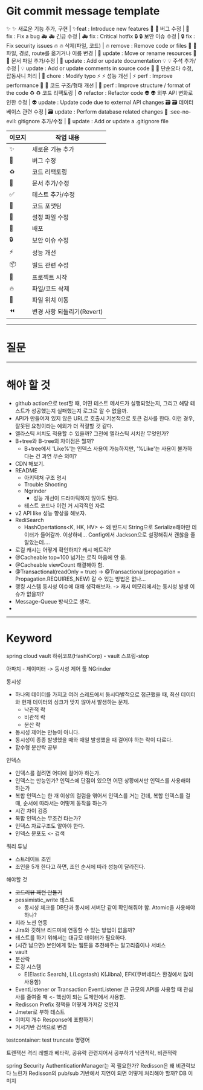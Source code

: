 # Git commit message template

✨ :sparkles: 새로운 기능 추가, 구현 | ✨feat : Introduce new features
🐛 :bug: 버그 수정 | 🐛 fix : Fix a bug
🚑 :ambulance: 긴급 수정 | 🚑 fix : Critical hotfix
🔒 :lock: 보안 이슈 수정 | 🔒 fix : Fix security issues
🔥 :fire: 삭제(파일, 코드) | 🔥 remove : Remove code or files
🚛 :truck: 파일, 경로, route를 옮기거나 이름 변경 | 🚛 update : Move or rename resources
📝 :memo: 문서 파일 추가/수정 | 📝 update : Add or update documentation
💡 :bulb: 주석 추가/수정 | 💡 update : Add or update comments in source code
🧹 :broom: 단순오타 수정, 잡동사니 처리 | 🧹 chore : Modify typo
⚡ :zap: 성능 개선 | ⚡ perf : Improve performance
🎨 :art: 코드 구조/형태 개선 | 🎨 perf : Improve structure / format of the code
♻️ :recycle: 코드 리팩토링 | ♻️ refactor : Refactor code
👽 :alien: 외부 API 변화로 인한 수정 | 👽 update : Update code due to external API changes
🗃️ :card_file_box: 데이터베이스 관련 수정 | 🗃️ update : Perform database related changes
🙈 :see-no-evil: gitignore 추가/수정 | 🙈 update : Add or update a .gitignore file

| **이모지** | **작업 내용**          |
| ------- | ------------------ |
| ✨       | 새로운 기능 추가          |
| 🐛      | 버그 수정              |
| ♻️      | 코드 리팩토링            |
| 📝      | 문서 추가/수정           |
| ✅       | 테스트 추가/수정          |
| 🎨      | 코드 포맷팅             |
| 🔧      | 설정 파일 수정           |
| 🚀      | 배포                 |
| 🔒      | 보안 이슈 수정           |
| ⚡️      | 성능 개선              |
| 📦      | 빌드 관련 수정           |
| 🎉      | 프로젝트 시작            |
| 🔥      | 파일/코드 삭제           |
| 🚚      | 파일 위치 이동           |
| ⏪       | 변경 사항 되돌리기(Revert) |

---

# 질문

---

# 해야 할 것

* github action으로 test할 때, 어떤 테스트 메서드가 실행되었는지, 그리고 해당 테스트가 성공했는지 실패했는지 로그로 알 수 없을까.
* API가 만들어져 있지 않은 URL로 호출시 기본적으로 토큰 검사를 한다. 이런 경우, 잘못된 요청이라는 예외가 더 적절할 것 같다.
* 엘라스틱 서치도 적용할 수 있을까? 그전에 엘라스틱 서치란 무엇인가?
* B+tree와 B-tree의 차이점은 뭘까?
	* B+tree에서 'Like%'는 인덱스 사용이 가능하지만, '%Like'는 사용이 불가하다는 건 과연 무슨 의미?
* CDN 해보기.
* README
	* 아키텍쳐 구조 명시
	* Trouble Shooting
	* Ngrinder 
		* 성능 개선이 드라마틱하지 않아도 된다.
	* 테스트 코드나 이런 거 시각적인 자료
* v2 API like 성능 향상을 해보자.
* RediSearch
	* HashOpertations<K, HK, HV> <- 왜 반드시 String으로 Serialize해야만 데이터가 들어갈까. 이상하네... Config에서 Jackson으로 설정해줘서 괜찮을 줄 알았는데....
* 로컬 캐시는 어떻게 확인하지? 캐시 메트릭?
* @Cacheable top=100 넘기는 로직 마음에 안 듦.
* @Cacheable viewCount 해결해야 함.
* @Transactional(readOnly = true) -> @Transactional(propagation = Propagation.REQUIRES_NEW) 갈 수 있는 방법은 없나...
* 랭킹 시스템 동시성 이슈에 대해 생각해보자. -> 캐시 메모리에서는 동시성 발생 이슈가 없을까?
* Message-Queue 방식으로 생각.
* 

---
# Keyword
spring cloud vault
하쉬코프(HashiCorp) - vault
스프링-stop

아파치 - 제이미터 -> 동시성 제어 툴
NGrinder 

동시성
* 하나의 데이터를 가지고 여러 스레드에서 동시다발적으로 접근했을 때, 최신 데이터와 현재 데이터의 싱크가 맞지 않아서 발생하는 문제.
	* 낙관적 락
	* 비관적 락
	* 분산 락
* 동시성 제어는 만능이 아니다.
* 동시성이 종종 발생했을 때와 매일 발생했을 때 걸어야 하는 락이 다르다.
* 함수형 분산락 공부

인덱스
* 인덱스를 걸려면 어디에 걸어야 하는가.
* 인덱스는 만능인가? 인덱스에 단점이 있으면 어떤 상황에서만 인덱스를 사용해야 하는가
* 복합 인덱스는 한 개 이상의 컬럼을 엮어서 인덱스를 거는 건데, 복합 인덱스를 걸 때, 순서에 따라서는 어떻게 동작을 하는가
* 시간 차이 검증
* 복합 인덱스는 무조건 타는가?
* 인덱스 자료구조도 알아야 한다.
* 인덱스 분포도 <- 검색

쿼리 튜닝
* 스트레이트 조인
* 조인을 5개 한다고 하면, 조인 순서에 따라 성능이 달라진다.


해야할 것
* ~~코드리뷰 패턴 만들기~~
* pessimistic_write 테스트
	* 동시성 체크를 DB단과 동시에 서버단 같이 확인해줘야 함. Atomic을 사용해야 하나?
* 지라 노션 연동
* Jira와 깃허브 리드미에 연동할 수 있는 방법이 없을까?
* 테스트를 하기 위해서는 대규모 데이터가 필요하다.
* (시간 남으면) 본인에게 맞는 웹툰을 추천해주는 알고리즘이나 서비스
* vault
* 분산락 
* 로깅 시스템
	* E(Elastic Search), L(Logstash) K(Jibna), EFK(쿠버네티스 환경에서 많이 사용함)
* EventListener or Transaction EventListener 큰 규모의 API를 사용할 때 관심사를 줄여줄 때 <- 핵심이 되는 도메인에서 사용함.
* Redisson Prefix 정책을 어떻게 가져갈 것인지
* Jmeter로 부하 테스트
* 이미지 개수 Response에 포함하기
* 커서기반 검색으로 변경


testcontainer: test 
truncate 명령어

트랜잭션 격리 레벨과 베타락, 공유락 관련지어서 공부하기
낙관적락, 비관적락



spring Security AuthenticationManager는 꼭 필요한가?
Redisson은 왜 비관락보다 느린가
Redisson의 pub/sub 기반에서 지연이 되면 어떻게 처리해야 할까?
DB 이미지










